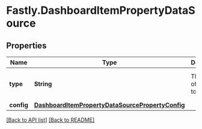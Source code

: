 # Fastly.DashboardItemPropertyDataSource

## Properties

Name | Type | Description | Notes
------------ | ------------- | ------------- | -------------
**type** | **String** | The source of the data to display. |  [one of: "stats.edge", "stats.domain", "stats.origin"]
**config** | [**DashboardItemPropertyDataSourcePropertyConfig**](DashboardItemPropertyDataSourcePropertyConfig.md) |  | 


[[Back to API list]](../../README.md#endpoints) [[Back to README]](../../README.md)
